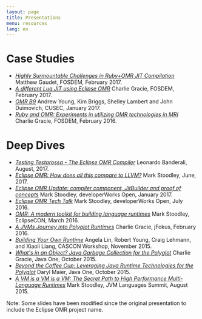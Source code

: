 ```yaml
---
layout: page
title: Presentations
menu: resources
lang: en
---
```


[//]: # "*******************************************************************************"
[//]: # "* Copyright (c) 2016, 2018 IBM Corp. and others"
[//]: # "*"
[//]: # "* This program and the accompanying materials are made available under"
[//]: # "* the terms of the Eclipse Public License 2.0 which accompanies this"
[//]: # "* distribution and is available at https://www.eclipse.org/legal/epl-2.0/"
[//]: # "* or the Apache License, Version 2.0 which accompanies this distribution and"
[//]: # "* is available at https://www.apache.org/licenses/LICENSE-2.0."
[//]: # "*"
[//]: # "* This Source Code may also be made available under the following"
[//]: # "* Secondary Licenses when the conditions for such availability set"
[//]: # "* forth in the Eclipse Public License, v. 2.0 are satisfied: GNU"
[//]: # "* General Public License, version 2 with the GNU Classpath"
[//]: # "* Exception [1] and GNU General Public License, version 2 with the"
[//]: # "* OpenJDK Assembly Exception [2]."
[//]: # "*"
[//]: # "* [1] https://www.gnu.org/software/classpath/license.html"
[//]: # "* [2] http://openjdk.java.net/legal/assembly-exception.html"
[//]: # "*"
[//]: # "* SPDX-License-Identifier: EPL-2.0 OR Apache-2.0 OR GPL-2.0 WITH Classpath-exception-2.0 OR LicenseRef-GPL-2.0 WITH Assembly-exception"
[//]: # "*******************************************************************************"

# Case Studies

- [*Highly Surmountable Challenges in Ruby+OMR JIT Compilation*](https://fosdem.org/2017/schedule/event/ruby_highly_surmountable_challenges_in_ruby_omr_jit_compilation/) Matthew Gaudet, FOSDEM, February 2017.
- [*A different Lua JIT using Eclipse OMR*](https://fosdem.org/2017/schedule/event/eclipse_omr/) Charlie Gracie, FOSDEM, February 2017.
- [*OMR B9*](https://github.com/youngar/Base9/blob/master/CUSEC%202017%20-%20Buildering%20a%20JIT.pdf) Andrew Young, Kim Briggs, Shelley Lambert and John Duimovich, CUSEC, January 2017.
- [*Ruby and OMR: Experiments in utilizing OMR technologies in MRI*](http://bofh.nikhef.nl/events/FOSDEM/2016/h2213/ruby-and-omr.mp4) Charlie Gracie, FOSDEM, February 2016.

# Deep Dives

- [*Testing Testarossa - The Eclipse OMR Compiler*](https://youtu.be/D0BCftV6DpE) Leonardo Banderali, August, 2017.
- [*Eclipse OMR: How does all this compare to LLVM?*](http://www.ustream.tv/recorded/105013815) Mark Stoodley, June, 2017.
- [*Eclipse OMR Update: compiler component, JitBuilder and proof of concepts*](http://www.ustream.tv/recorded/98846650) Mark Stoodley, developerWorks Open, January 2017.
- [*Eclipse OMR Tech Talk*](https://developer.ibm.com/open/videos/eclipse-omr-tech-talk/) Mark Stoodley, developerWorks Open, July 2016.
- [*OMR: A modern toolkit for building language runtimes*](http://www.slideshare.net/MarkStoodley/omr-a-modern-toolkit-for-building-language-runtimes) Mark Stoodley, EclipseCON, March 2016.
- [*A JVMs Journey into Polyglot Runtimes*](https://t.co/efCKf6aCB4) Charlie Gracie, jFokus, February 2016.
- [*Building Your Own Runtime*](https://ibm.box.com/s/7xdg25we2ezmdjjbqdys30d7dl1iyo49) Angela Lin, Robert Young, Craig Lehmann, and Xiaoli Liang, CASCON Workshop, November 2015.
- [*What's in an Object? Java Garbage Collection for the Polyglot*](http://www.slideshare.net/charliegracie1/javaone-whats-in-an-object) Charlie Gracie, Java One, October 2015.
- [*Beyond the Coffee Cup: Leveraging Java Runtime Technologies for the Polyglot*](http://www.slideshare.net/0xdaryl/javaone-2015-con7547-beyond-the-coffee-cup-leveraging-java-runtime-technologies-for-polyglot?related=1) Daryl Maier, Java One, October 2015.
- [*A VM is a VM is a VM: The Secret Path to High Performance Multi-Language Runtimes*](https://www.youtube.com/watch?v=kOnyJurioyw) Mark Stoodley, JVM Languages Summit, August 2015.


Note: Some slides have been modified since the original presentation to include the Eclipse OMR project name.

